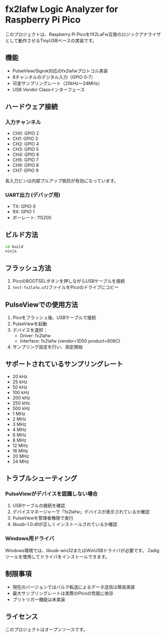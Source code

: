 # fx2lafw Logic Analyzer for Raspberry Pi Pico

このプロジェクトは、Raspberry Pi PicoをfX2LaFw互換のロジックアナライザとして動作させるTinyUSBベースの実装です。

## 機能

- PulseView/Sigrok対応のfx2lafwプロトコル実装
- 8チャンネルのデジタル入力（GPIO 0-7）
- 可変サンプリングレート（20kHz～24MHz）
- USB Vendor Classインターフェース

## ハードウェア接続

### 入力チャンネル

- CH0: GPIO 2
- CH1: GPIO 3  
- CH2: GPIO 4
- CH3: GPIO 5
- CH4: GPIO 6
- CH5: GPIO 7
- CH6: GPIO 8
- CH7: GPIO 9

各入力ピンは内部プルアップ抵抗が有効になっています。

### UART出力 (デバッグ用)

- TX: GPIO 0
- RX: GPIO 1
- ボーレート: 115200

## ビルド方法

```bash
cd build
ninja
```

## フラッシュ方法

1. PicoのBOOTSELボタンを押しながらUSBケーブルを接続
2. `test-fx2lafw.uf2`ファイルをPicoのドライブにコピー

## PulseViewでの使用方法

1. Picoをフラッシュ後、USBケーブルで接続
2. PulseViewを起動
3. デバイスを選択：
   - Driver: fx2lafw
   - Interface: fx2lafw (vendor=1D50 product=608C)
4. サンプリング設定を行い、測定開始

## サポートされているサンプリングレート

- 20 kHz
- 25 kHz  
- 50 kHz
- 100 kHz
- 200 kHz
- 250 kHz
- 500 kHz
- 1 MHz
- 2 MHz
- 3 MHz
- 4 MHz
- 6 MHz
- 8 MHz
- 12 MHz
- 16 MHz
- 20 MHz
- 24 MHz

## トラブルシューティング

### PulseViewがデバイスを認識しない場合

1. USBケーブルの接続を確認
2. デバイスマネージャーで「fx2lafw」デバイスが表示されているか確認
3. PulseViewを管理者権限で実行
4. libusb-1.0.dllが正しくインストールされているか確認

### Windows用ドライバ

Windows環境では、libusb-win32またはWinUSBドライバが必要です。
Zadigツールを使用してドライバをインストールできます。

## 制限事項

- 現在のバージョンではバルク転送によるデータ送信は簡易実装
- 最大サンプリングレートは実際のPicoの性能に依存
- プリトリガー機能は未実装

## ライセンス

このプロジェクトはオープンソースです。
